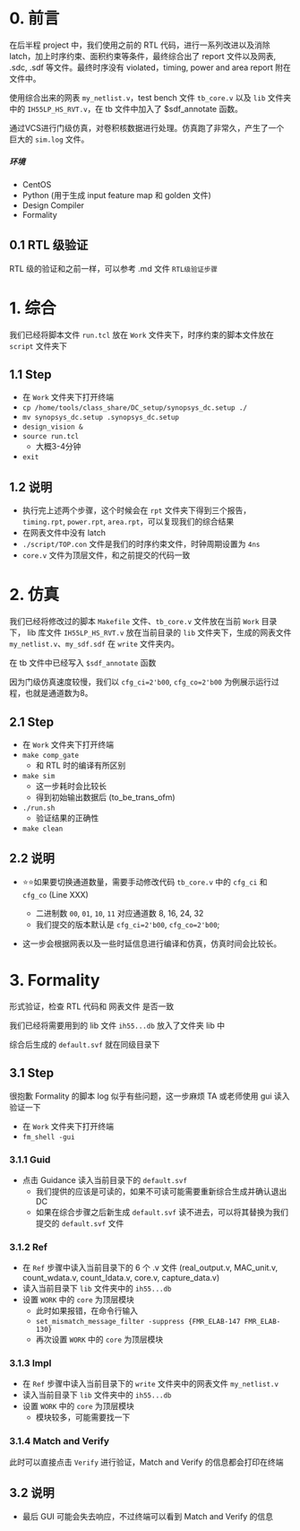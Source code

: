 # 0. 前言

在后半程 project 中，我们使用之前的 RTL 代码，进行一系列改进以及消除 latch，加上时序约束、面积约束等条件，最终综合出了 report 文件以及网表, .sdc, .sdf 等文件。最终时序没有 violated，timing, power and area report 附在文件中。

使用综合出来的网表 `my_netlist.v`，test bench 文件 `tb_core.v` 以及 `lib` 文件夹中的 `IH55LP_HS_RVT.v`，在 tb 文件中加入了 $sdf_annotate 函数。

通过VCS进行门级仿真，对卷积核数据进行处理。仿真跑了非常久，产生了一个巨大的 `sim.log` 文件。

##### 环境

+ CentOS
+ Python (用于生成 input feature map 和 golden 文件)
+ Design Compiler
+ Formality

## 0.1 RTL 级验证

RTL 级的验证和之前一样，可以参考 .md 文件 `RTL级验证步骤`

# 1. 综合

我们已经将脚本文件 `run.tcl` 放在 `Work` 文件夹下，时序约束的脚本文件放在 `script` 文件夹下

## 1.1 Step

+ 在 `Work` 文件夹下打开终端
+ `cp /home/tools/class_share/DC_setup/synopsys_dc.setup ./`
+ `mv synopsys_dc.setup .synopsys_dc.setup `
+ `design_vision &` 
+ `source run.tcl`
  + 大概3-4分钟
+ `exit`

## 1.2 说明

+ 执行完上述两个步骤，这个时候会在 `rpt` 文件夹下得到三个报告，`timing.rpt`, `power.rpt`, `area.rpt`，可以复现我们的综合结果
+ 在网表文件中没有 latch
+ `./script/TOP.con` 文件是我们的时序约束文件，时钟周期设置为 `4ns`
+ `core.v` 文件为顶层文件，和之前提交的代码一致

# 2. 仿真

我们已经将修改过的脚本 `Makefile` 文件、`tb_core.v` 文件放在当前 `Work` 目录下， lib 库文件 `IH55LP_HS_RVT.v` 放在当前目录的 `lib` 文件夹下，生成的网表文件 `my_netlist.v`、`my_sdf.sdf` 在 `write` 文件夹内。

在 tb 文件中已经写入 `$sdf_annotate` 函数

因为门级仿真速度较慢，我们以 `cfg_ci=2'b00`, `cfg_co=2'b00` 为例展示运行过程，也就是通道数为8。

## 2.1 Step

+ 在 `Work` 文件夹下打开终端
+ `make comp_gate`
  + 和 RTL 时的编译有所区别
+ `make sim`
  + 这一步耗时会比较长
  + 得到初始输出数据后 (to_be_trans_ofm)
+ `./run.sh`
  + 验证结果的正确性
+ `make clean`

## 2.2 说明

+ :star::star:如果要切换通道数量，需要手动修改代码 `tb_core.v` 中的 `cfg_ci` 和 `cfg_co` (Line XXX)
  + 二进制数 `00`, `01`, `10`, `11` 对应通道数 8, 16, 24, 32
  + 我们提交的版本默认是 `cfg_ci=2'b00`, `cfg_co=2'b00`;

+ 这一步会根据网表以及一些时延信息进行编译和仿真，仿真时间会比较长。


# 3. Formality

形式验证，检查 RTL 代码和 网表文件 是否一致

我们已经将需要用到的 lib 文件 `ih55...db` 放入了文件夹 lib 中

综合后生成的 `default.svf` 就在同级目录下

## 3.1 Step

很抱歉 Formality 的脚本 log 似乎有些问题，这一步麻烦 TA 或老师使用 gui 读入验证一下

+ 在 `Work` 文件夹下打开终端
+ `fm_shell -gui`

### 3.1.1 Guid

+ 点击 Guidance 读入当前目录下的 `default.svf`
  + 我们提供的应该是可读的，如果不可读可能需要重新综合生成并确认退出 DC
  + 如果在综合步骤之后新生成 `default.svf` 读不进去，可以将其替换为我们提交的  `default.svf` 文件

### 3.1.2 Ref

+ 在 `Ref` 步骤中读入当前目录下的 6 个 .v 文件 (real_output.v, MAC_unit.v, count_wdata.v, count_Idata.v, core.v, capture_data.v)
+ 读入当前目录下 `lib` 文件夹中的 `ih55...db`
+ 设置 `WORK` 中的 `core` 为顶层模块
  + 此时如果报错，在命令行输入
  +  `set_mismatch_message_filter -suppress {FMR_ELAB-147 FMR_ELAB-130}`
  + 再次设置 `WORK` 中的 `core` 为顶层模块

### 3.1.3 Impl

+ 在 `Ref` 步骤中读入当前目录下的 `write` 文件夹中的网表文件 `my_netlist.v`
+ 读入当前目录下 `lib` 文件夹中的 `ih55...db`
+ 设置 `WORK` 中的 `core` 为顶层模块
  + 模块较多，可能需要找一下

### 3.1.4 Match and Verify

此时可以直接点击 `Verify` 进行验证，Match and Verify 的信息都会打印在终端

## 3.2 说明

+ 最后 GUI 可能会失去响应，不过终端可以看到 Match and Verify 的信息